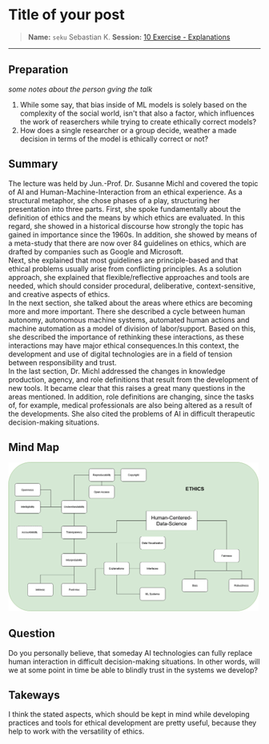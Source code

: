 # Title of your post
> **Name:** `seku` Sebastian K.
> **Session:** [10 Exercise - Explanations](https://github.com/FUB-HCC/hcds-winter-2020/wiki/10_exercise)   
----

## Preparation

_some notes about the person gving the talk_

1. While some say, that bias inside of ML models is solely based on the complexity of the social world, isn't that also a factor, which influences the work of reaserchers while trying to create ethically correct models?
1. How does a single researcher or a group decide, weather a made decision in terms of the model is ethically correct or not?


## Summary

The lecture was held by Jun.-Prof. Dr. Susanne Michl and covered the topic of AI and Human-Machine-Interaction from an ethical experience. As a structural metaphor, she chose phases of a play, structuring her presentation into three parts. First, she spoke fundamentally about the definition of ethics and the means by which ethics are evaluated. In this regard, she showed in a historical discourse how strongly the topic has gained in importance since the 1960s. In addition, she showed by means of a meta-study that there are now over 84 guidelines on ethics, which are drafted by companies such as Google and Microsoft. \
Next, she explained that most guidelines are principle-based and that ethical problems usually arise from conflicting principles. As a solution approach, she explained that flexible/reflective approaches and tools are needed, which should consider procedural, deliberative, context-sensitive, and creative aspects of ethics. \
In the next section, she talked about the areas where ethics are becoming more and more important. There she described a cycle between human autonomy, autonomous machine systems, automated human actions and machine automation as a model of division of labor/support. Based on this, she described the importance of rethinking these interactions, as these interactions may have major ethical consequences.In this context, the development and use of digital technologies are in a field of tension between responsibility and trust. \
In the last section, Dr. Michl addressed the changes in knowledge production, agency, and role definitions that result from the development of new tools. It became clear that this raises a great many questions in the areas mentioned. In addition, role definitions are changing, since the tasks of, for example, medical professionals are also being altered as a result of the developments. She also cited the problems of AI in difficult therapeutic decision-making situations.

## Mind Map

<img src="seku_mind-map.png" alt="Mind Map" style="width:500px;"/>

## Question
Do you personally believe, that someday AI technologies can fully replace human interaction in difficult decision-making situations. In other words, will we at some point in time be able to blindly trust in the systems we develop?

## Takeways
I think the stated aspects, which should be kept in mind while developing practices and tools for ethical development are pretty useful, because they help to work with the versatility of ethics.
